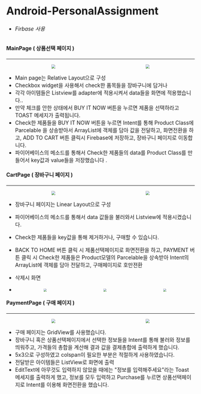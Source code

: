 # Android-PersonalAssignment

- ###### Firbase 사용



#### MainPage ( 상품선택 페이지 )

---

<div style="display:flex; justify-content:space-around;">
	<img src="https://i.imgur.com/JeHo6qv.png" style="zoom:67%;" />
	<img src="https://i.imgur.com/TqovUWJ.png" style="zoom:67%;" />
</div>

- Main page는 Relative Layout으로 구성
- Checkbox widget을 사용해서 check한 품목들을 장바구니에 담거나
- 각각 아이템들은 Listview를 adapter에 적용시켜서 data들을 화면에 적용했습니다.. 
- 만약 체크를 안한 상태에서 BUY IT NOW 버튼을 누르면 제품을 선택하라고 TOAST 메세지가 출력됩니다.
- Check한 제품들을 BUY IT NOW 버튼을 누르면 Intent를 통해 Product Class에 Parcelable 을 상송받아서 ArrayList에 객체를 담아 값을 전달하고, 화면전환을 하고,  ADD TO CART 버튼 클릭시 Firebase에 저장하고, 장바구니 페이지로 이동합니다.
- 파이어베이스의 메소드를 통해서 Check한 제품들의 data를 Product Class를 만들어서 key값과 value들을 저장했습니다 .



#### CartPage ( 장바구니 페이지 )

---

<div style="display:flex; justify-content:space-around;">
	<img src="https://i.imgur.com/TnNimQe.png" style="zoom:67%;" />
	<img src="https://i.imgur.com/VSp0x48.png" style="zoom:67%; " />
</div>



- 장바구니 페이지는 Linear Layout으로 구성

- 파이어베이스의 메소드를 통해서 data 값들을 불러와서 Listview에 적용시켰습니다.

- Check한 제품들을 key값을 통해 제거하거나, 구매할 수 있습니다.

- BACK TO HOME 버튼 클릭 시 제품선택페이지로 화면전환을 하고, PAYMENT 버튼 클릭 시 Check한 제품들은 Product모델의 Parcelable을 상속받아 Intent의 ArrayList에 객체를 담아 전달하고, 구매페이지로 호만젼환  

- 삭제시 화면

- <div style="display:flex; justify-content:space-around;">
  	<img src="https://i.imgur.com/VnmB8Mp.png" style="zoom:50%;" />		<img src="https://i.imgur.com/ZxxbOvl.png" style="zoom:50%;" />
    	<img src="https://i.imgur.com/ml6FsbW.png" style="zoom:50%; "/>
  </div>





#### PaymentPage ( 구매 페이지 )

---

<div style="display:flex; justify-content:space-around;">
	<img src="https://i.imgur.com/n70IvWY.png" style="zoom:67%;" />
	<img src="https://i.imgur.com/sJvol6t.png" style="zoom:67%; " />
</div>

- 구매 페이지는 GridView를 사용했습니다.
- 장바구니 혹은 상품선택페이지에서 선택한 정보들을 Intent를 통해 불러와 정보를 띄워주고, 가격들의 총합을 계산해 결과 값을 결제총합에 출력하게 했습니다.
- 5x3으로 구성하였고 colspan이 필요한 부분은 적절하게 사용하였습니다.
- 전달받은 아이템들은 ListView로 화면에 출력
- EditText에 아무것도 입력하지 않았을 때에는 "정보를 입력해주세요"라는 Toast 메세지를 출력하게 했고, 정보를 모두 입력하고 Purchase를 누르면 상품선택페이지로 Intent를 이용해 화면전환을 했습니다.
